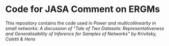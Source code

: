 # Code for JASA Comment on ERGMs

This repository contains the code used in *Power and multicollinearity in small networks: A discussion of “Tale of Two Datasets: Representativeness and Generalisability of Inference for Samples of Networks” by Krivitsky, Coletti & Hens*


